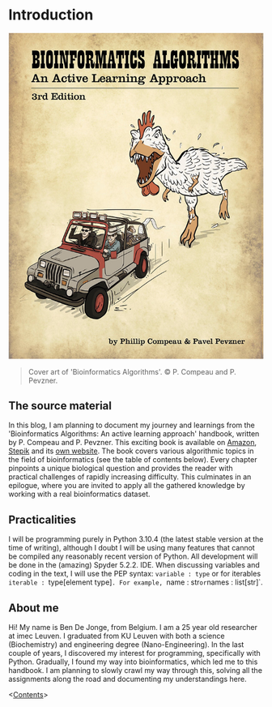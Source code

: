 # Introduction

![Cover art of the book](Figures/00_cover.jpg)
> Cover art of 'Bioinformatics Algorithms'. &copy; P. Compeau and P. Pevzner.

## The source material

In this blog, I am planning to document my journey and learnings from the 'Bioinformatics Algorithms: An active learning approach' handbook, written by P. Compeau and P. Pevzner. This exciting book is available on [Amazon](https://www.amazon.com/BIOINFORMATICS-ALGORITHMS-Phillip-Compeau-dp-0990374637/dp/0990374637/), [Stepik](https://stepik.org/course/55789) and its [own website](https://www.bioinformaticsalgorithms.org/read-the-book). The book covers various algorithmic topics in the field of bioinformatics (see the table of contents below). Every chapter pinpoints a unique biological question and provides the reader with practical challenges of rapidly increasing difficulty. This culminates in an epilogue, where you are invited to apply all the gathered knowledge by working with a real bioinformatics dataset.

## Practicalities

I will be programming purely in Python 3.10.4 (the latest stable version at the time of writing), although I doubt I will be using many features that cannot be compiled any reasonably recent version of Python. All development will be done in the (amazing) Spyder 5.2.2. IDE. When discussing variables and coding in the text, I will use the PEP syntax: `variable : type` or for iterables `iterable : `type[element type]`. For example, `name : str` or `names : list[str]`.

## About me

Hi! My name is Ben De Jonge, from Belgium. I am a 25 year old researcher at imec Leuven. I graduated from KU Leuven with both a science (Biochemistry) and engineering degree (Nano-Engineering). In the last couple of years, I discovered my interest for programming, specifically with Python. Gradually, I found my way into bioinformatics, which led me to this handbook. I am planning to slowly crawl my way through this, solving all the assignments along the road and documenting my understandings here.

<[Contents](00_toc.md)>
